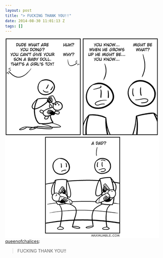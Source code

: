 ```yaml
---
layout: post
title: "> FUCKING THANK YOU!!"
date: 2014-08-30 11:01:13 Z
tags: []
---
```

![](/media/2014/08/96162031489.png)
[queenofchalices](http://queenofchalices.tumblr.com/post/93255477943/fucking-thank-you):

> FUCKING THANK YOU!!
